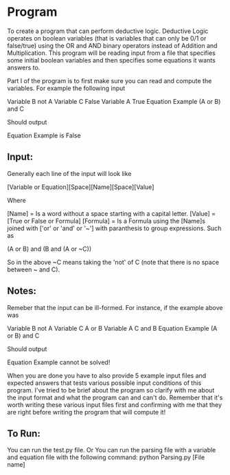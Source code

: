 # Program

To create a program that can perform deductive logic. Deductive Logic operates on boolean variables (that is variables that can only be 0/1 or false/true) using the OR and AND binary operators instead of Addition and Multiplication. This program will be reading input from a file that specifies some initial boolean variables and then specifies some equations it wants answers to.

Part I of the program is to first make sure you can read and compute the variables. For example the following input

Variable B not A
Variable C False
Variable A True
Equation Example (A or B) and C

Should output

Equation Example is False

## Input:

Generally each line of the input will look like

[Variable or Equation][Space][Name][Space][Value]

Where

[Name] = Is a word without a space starting with a capital letter.
[Value] = [True or False or Formula]
[Formula] = Is a Formula using the [Name]s joined with ['or' or 'and' or '~'] with paranthesis to group expressions. Such as 

(A or B) and (B and (A or ~C))

So in the above ~C means taking the 'not' of C (note that there is no space between ~ and C).

## Notes:
Remeber that the input can be ill-formed. For instance, if the example above was

Variable B not A
Variable C A or B
Variable A C and B
Equation Example (A or B) and C

Should output

Equation Example cannot be solved!

When you are done you have to also provide 5 example input files and expected answers that tests various possible input conditions of this program. I've tried to be brief about the program so clarify with me about the input format and what the program can and can't do. Remember that it's worth writing these various input files first and confirming with me that they are right before writing the program that will compute it!

## To Run:
You can run the test.py file.
Or
You can run the parsing file with a variable and equation file with the following command:
python Parsing.py [File name]
